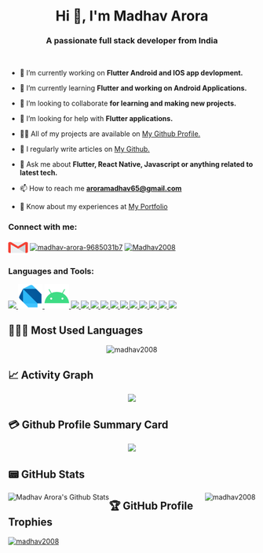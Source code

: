 <h1 align="center">Hi 👋, I'm Madhav Arora</h1>
<h3 align="center">A passionate full stack developer from India</h3>

<p align="left"> <a href="https://twitter.com/" target="blank"><img src="https://img.shields.io/twitter/follow/?logo=twitter&style=for-the-badge" alt="" /></a> </p>

- 🔭 I’m currently working on **Flutter Android and IOS app devlopment.**

- 🌱 I’m currently learning **Flutter and working on Android Applications.**

- 👯 I’m looking to collaborate **for learning and making new projects.**

- 🤝 I’m looking for help with **Flutter applications.**

- 👨‍💻 All of my projects are available on [My Github Profile.](https://github.com/Madhav2008?tab=repositories)

- 📝 I regularly write articles on [My Github.](https://github.com/Madhav2008)

- 💬 Ask me about **Flutter, React Native, Javascript or anything related to latest tech.**

- 📫 How to reach me **aroramadhav65@gmail.com**

- 📄 Know about my experiences at [My Portfolio](https://madhav2008.github.io/Madhav-Arora-s-Portfolio)

<h3 align="left">Connect with me:</h3>
<p align="left">
<a href="mailto:aroramadhav65@gmail.com" target="blank"><img align="center" src="https://github.com/deut-erium/deut-erium/blob/master/assets/gmail.svg" alt="aroramadhav65@gmail.com" height="30" width="40" /></a>
<a href="https://linkedin.com/in/madhav-arora-9685031b7" target="blank"><img align="center" src="https://raw.githubusercontent.com/rahuldkjain/github-profile-readme-generator/master/src/images/icons/Social/linked-in-alt.svg" alt="madhav-arora-9685031b7" height="30" width="40" /></a>
<a href="https://github.com/Madhav2008" target="blank"><img align="center" src="https://raw.githubusercontent.com/jmnote/z-icons/master/svg/github.svg" alt="Madhav2008" height="40" width="50" /></a>
<!-- <a href="https://dribbble.com/arora09" target="blank"><img align="center" src="https://raw.githubusercontent.com/rahuldkjain/github-profile-readme-generator/master/src/images/icons/Social/dribbble.svg" alt="arora09" height="30" width="40" /></a> -->
</p>

<h3 align="left">Languages and Tools:</h3>

<a target="_blank">
 <a href="https://github.com/Madhav2008?tab=repositories&q=&type=&language=dart&sort="> <img width="50px" src="https://www.vectorlogo.zone/logos/flutterio/flutterio-icon.svg" style="max-width: 100%;"> </a>
 <a href="https://github.com/Madhav2008?tab=repositories&q=&type=&language=dart&sort="> <img width="50px" src="https://raw.githubusercontent.com/github/explore/80688e429a7d4ef2fca1e82350fe8e3517d3494d/topics/dart/dart.png" style="max-width: 100%;"> </a>
 <a href="https://github.com/Madhav2008?tab=repositories&q=&type=&language=dart&sort="> <img width="50px" src="https://raw.githubusercontent.com/github/explore/80688e429a7d4ef2fca1e82350fe8e3517d3494d/topics/android/android.png" style="max-width: 100%;"> </a>
 <a href="https://github.com/Madhav2008?tab=repositories&q=&type=&language=dart&sort="> <img width="50px" src="https://cdn3.iconfinder.com/data/icons/social-media-logos-glyph/2048/5315_-_Apple-512.png" style="max-width: 100%;"> </a>
 <a href="https://github.com/Madhav2008?tab=repositories&q=&type=&language=dart&sort="> <img width="50px" src="https://imgs.search.brave.com/6lZ6kRoMqJYHlWmTDcq8cii1qFTqWIuIoxIDxG12GK4/rs:fit:1200:1200:1/g:ce/aHR0cHM6Ly8zLmJw/LmJsb2dzcG90LmNv/bS8tUkgwTzd3WVFY/VWMvVm96U2F5R0ZQ/bEkvQUFBQUFBQUFM/amMvbmhnOGJRX1BR/UjgvczE2MDAvQW5k/cm9pZF9TdHVkaW9f/aWNvbi5zdmcucG5n" style="max-width: 100%;"> </a>
 <a href="https://github.com/Madhav2008?tab=repositories"> <img width="50px" src="https://camo.githubusercontent.com/dd4b2422ed3bfc9da88c43d18550375c66f9584327dff7ecc19315ce50b96f07/68747470733a2f2f7777772e766563746f726c6f676f2e7a6f6e652f6c6f676f732f66697265626173652f66697265626173652d69636f6e2e737667" style="max-width: 100%;"> </a>
 <a href="https://github.com/Madhav2008?tab=repositories&q=&type=&language=python&sort="> <img width="50px" src="https://upload.wikimedia.org/wikipedia/commons/thumb/c/c3/Python-logo-notext.svg/1024px-Python-logo-notext.svg.png" style="max-width: 100%;"> </a>
 <a href="https://github.com/Madhav2008?tab=repositories&q=&type=&language=jupyter+notebook&sort="> <img width="50px" src="https://upload.wikimedia.org/wikipedia/commons/thumb/3/38/Jupyter_logo.svg/1767px-Jupyter_logo.svg.png" style="max-width: 100%;"> </a>
 <a href="https://github.com/Madhav2008?tab=repositories&q=&type=&language=javascript&sort="> <img width="50px" src="https://raw.githubusercontent.com/rahulbanerjee26/githubAboutMeGenerator/main/icons/reactjs.svg" style="max-width: 100%;"> </a>
 <a href="https://github.com/Madhav2008?tab=repositories&q=&type=&language=javascript&sort="> <img width="50px" src="https://raw.githubusercontent.com/jmnote/z-icons/master/svg/javascript.svg" style="max-width: 100%;"> </a>
 <a href="https://github.com/Madhav2008?tab=repositories&q=&type=&language=css&sort="> <img width="50px" src="https://raw.githubusercontent.com/rahulbanerjee26/githubAboutMeGenerator/main/icons/css.svg" style="max-width: 100%;"> </a>
 <a href="https://github.com/Madhav2008?tab=repositories&q=&type=&language=html&sort="> <img width="50px" src="https://raw.githubusercontent.com/rahulbanerjee26/githubAboutMeGenerator/main/icons/html.svg" style="max-width: 100%;"> </a>
 <a href="https://github.com/Madhav2008?tab=repositories&q=&type=&language=javascript&sort="> <img width="50px" src="https://raw.githubusercontent.com/jmnote/z-icons/master/svg/git.svg" style="max-width: 100%;"> </a>
 <a href="https://github.com/Madhav2008?tab=repositories&q=&type=&language=javascript&sort="> <img width="50px" src="https://raw.githubusercontent.com/jmnote/z-icons/master/svg/github.svg" style="max-width: 100%;"> </a>

<!-- <p align="left"> <a href="https://developer.android.com" target="_blank" rel="noreferrer"> <img src="https://raw.githubusercontent.com/devicons/devicon/master/icons/android/android-original-wordmark.svg" alt="android" width="40" height="40"/> </a> <a href="https://www.w3schools.com/css/" target="_blank" rel="noreferrer"> <img src="https://raw.githubusercontent.com/devicons/devicon/master/icons/css3/css3-original-wordmark.svg" alt="css3" width="40" height="40"/> </a> <a href="https://dart.dev" target="_blank" rel="noreferrer"> <img src="https://www.vectorlogo.zone/logos/dartlang/dartlang-icon.svg" alt="dart" width="40" height="40"/> </a> <a href="https://firebase.google.com/" target="_blank" rel="noreferrer"> <img src="https://www.vectorlogo.zone/logos/firebase/firebase-icon.svg" alt="firebase" width="40" height="40"/> </a> <a href="https://flutter.dev" target="_blank" rel="noreferrer"> <img src="https://www.vectorlogo.zone/logos/flutterio/flutterio-icon.svg" alt="flutter" width="40" height="40"/> </a> <a href="https://git-scm.com/" target="_blank" rel="noreferrer"> <img src="https://www.vectorlogo.zone/logos/git-scm/git-scm-icon.svg" alt="git" width="40" height="40"/> </a> <a href="https://www.w3.org/html/" target="_blank" rel="noreferrer"> <img src="https://raw.githubusercontent.com/devicons/devicon/master/icons/html5/html5-original-wordmark.svg" alt="html5" width="40" height="40"/> </a> <a href="https://developer.mozilla.org/en-US/docs/Web/JavaScript" target="_blank" rel="noreferrer"> <img src="https://raw.githubusercontent.com/devicons/devicon/master/icons/javascript/javascript-original.svg" alt="javascript" width="40" height="40"/> </a> <a href="https://kotlinlang.org" target="_blank" rel="noreferrer"> <img src="https://www.vectorlogo.zone/logos/kotlinlang/kotlinlang-icon.svg" alt="kotlin" width="40" height="40"/> </a> <a href="https://pandas.pydata.org/" target="_blank" rel="noreferrer"> <img src="https://raw.githubusercontent.com/devicons/devicon/2ae2a900d2f041da66e950e4d48052658d850630/icons/pandas/pandas-original.svg" alt="pandas" width="40" height="40"/> </a> <a href="https://www.python.org" target="_blank" rel="noreferrer"> <img src="https://raw.githubusercontent.com/devicons/devicon/master/icons/python/python-original.svg" alt="python" width="40" height="40"/> </a> <a href="https://reactnative.dev/" target="_blank" rel="noreferrer"> <img src="https://reactnative.dev/img/header_logo.svg" alt="reactnative" width="40" height="40"/> </a> </p> -->

## 🧑🏻‍💻 Most Used Languages

<p align="center"><img src="https://github-readme-stats.vercel.app/api/top-langs?username=madhav2008&show_icons=true&locale=en" alt="madhav2008"/></p>
<!-- <p><img align="left" src="https://github-readme-stats.vercel.app/api/top-langs?username=madhav2008&show_icons=true&locale=en&layout=compact" alt="madhav2008" /></p> -->

## 📈 Activity Graph

<p align="center">
  <img src="https://activity-graph.herokuapp.com/graph?username=madhav2008&theme=minimal"/>
</p>

## 💳 Github Profile Summary Card

<p align="center">
  <img src="https://github-profile-summary-cards.vercel.app/api/cards/profile-details?username=madhav2008&theme=vue" />
</p>

## 📟 GitHub Stats

<img align="left" alt="Madhav Arora's Github Stats" src="https://github-readme-stats.vercel.app/api?username=madhav2008&show_icons=true&hide_border=true&&count_private=trueinclude_all_commits=true" />

<!-- &show_icons=true&hide_border=true&title_color=bddfff&bg_color=1a1b27&text_color=ffffff&count_private=true&include_all_commits=true -->

<p><img align="right" src="https://github-readme-streak-stats.herokuapp.com/?user=madhav2008&theme=minimal" alt="madhav2008" /></p>
 
<!-- <p align="left"> <img src="https://komarev.com/ghpvc/?username=madhav2008&label=Profile%20views&color=0e75b6&style=flat" alt="madhav2008" /> </p> -->

## 🏆 GitHub Profile Trophies

<p align="left"> <a href="https://github.com/ryo-ma/github-profile-trophy"><img src="https://github-profile-trophy.vercel.app/?username=madhav2008" alt="madhav2008" /></a> </p>
